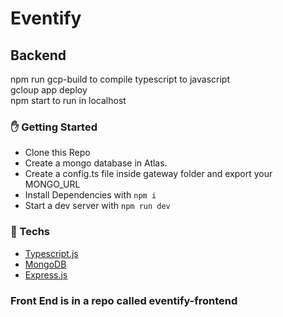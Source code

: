 # Eventify

## Backend

npm run gcp-build to compile typescript to javascript <br />
gcloup app deploy <br />
npm start to run in localhost

### :hand: Getting Started

- Clone this Repo
- Create a mongo database in Atlas.
- Create a config.ts file inside gateway folder and export your MONGO_URL
- Install Dependencies with `npm i`
- Start a dev server with `npm run dev`

### :rocket: Techs

- [Typescript.js](https://www.typescriptlang.org/)
- [MongoDB](https://www.mongodb.com/)
- [Express.js](https://expressjs.com/)

### Front End is in a repo called eventify-frontend
